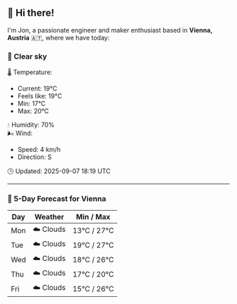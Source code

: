 ## 👋 Hi there!

I'm Jon, a passionate engineer and maker enthusiast based in **Vienna, Austria** 🇦🇹, where we have today:

### 🌙 Clear sky 

🌡️ Temperature: 
* Current: 19°C
* Feels like: 19°C
* Min: 17°C 
* Max: 20°C  

💧 Humidity: 70%  
🌬️ Wind: 
* Speed: 4 km/h 
* Direction: S  

🕒 Updated: 2025-09-07 18:19 UTC

---

### 📅 5-Day Forecast for Vienna

| Day | Weather | Min / Max |
|-----|---------|------------|
| Mon | ☁️ Clouds | 13°C / 27°C |
| Tue | ☁️ Clouds | 19°C / 27°C |
| Wed | ☁️ Clouds | 18°C / 26°C |
| Thu | ☁️ Clouds | 17°C / 20°C |
| Fri | ☁️ Clouds | 15°C / 26°C |
